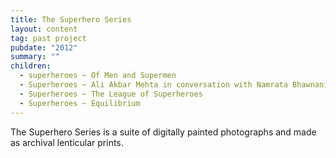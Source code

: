 ```yaml
---
title: The Superhero Series
layout: content
tag: past project
pubdate: "2012"
summary: ""
children:
  - superheroes ~ Of Men and Supermen
  - Superheroes ~ Ali Akbar Mehta in conversation with Namrata Bhawnani
  - Superheroes ~ The League of Superheroes
  - Superheroes ~ Equilibrium
---
```


The Superhero Series is a suite of digitally painted photographs and made as archival lenticular prints.
